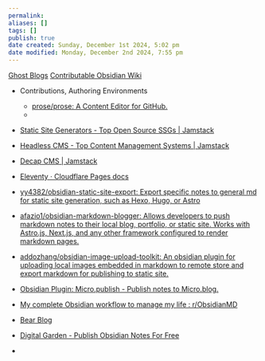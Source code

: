```yaml
---
permalink:
aliases: []
tags: []
publish: true
date created: Sunday, December 1st 2024, 5:02 pm
date modified: Monday, December 2nd 2024, 7:55 pm
---
```


[Ghost Blogs](../🕸️%20UNSTRUCTURED/Ghost%20Blogs/Ghost%20Blogs.md)
[Contributable Obsidian Wiki](../Contributable%20Obsidian%20Wiki/Contributable%20Obsidian%20Wiki.md)

- Contributions, Authoring Environments
	- [prose/prose: A Content Editor for GitHub.](https://github.com/prose/prose) 
	- 

- [Static Site Generators - Top Open Source SSGs | Jamstack](https://jamstack.org/generators/ "Static Site Generators - Top Open Source SSGs | Jamstack")
- [Headless CMS - Top Content Management Systems | Jamstack](https://jamstack.org/headless-cms/ "Headless CMS - Top Content Management Systems | Jamstack")
- [Decap CMS | Jamstack](https://jamstack.org/headless-cms/decap-cms/ "Decap CMS | Jamstack")
- [Eleventy · Cloudflare Pages docs](https://developers.cloudflare.com/pages/framework-guides/deploy-an-eleventy-site/ "Eleventy · Cloudflare Pages docs")
- [yy4382/obsidian-static-site-export: Export specific notes to general md for static site generation, such as Hexo, Hugo, or Astro](https://github.com/yy4382/obsidian-static-site-export "yy4382/obsidian-static-site-export: Export specific notes to general md for static site generation, such as Hexo, Hugo, or Astro")
- [afazio1/obsidian-markdown-blogger: Allows developers to push markdown notes to their local blog, portfolio, or static site. Works with Astro.js, Next.js, and any other framework configured to render markdown pages.](https://github.com/afazio1/obsidian-markdown-blogger "afazio1/obsidian-markdown-blogger: Allows developers to push markdown notes to their local blog, portfolio, or static site. Works with Astro.js, Next.js, and any other framework configured to render markdown pages.")
- [addozhang/obsidian-image-upload-toolkit: An obsidian plugin for uploading local images embedded in markdown to remote store and export markdown for publishing to static site.](https://github.com/addozhang/obsidian-image-upload-toolkit "addozhang/obsidian-image-upload-toolkit: An obsidian plugin for uploading local images embedded in markdown to remote store and export markdown for publishing to static site.")
- [Obsidian Plugin: Micro.publish - Publish notes to Micro.blog.](https://obsidian-plugin-stats.vercel.app/plugins/microblog-publish-plugin)
- [My complete Obsidian workflow to manage my life : r/ObsidianMD](https://www.reddit.com/r/ObsidianMD/comments/15j3mb9/my_complete_obsidian_workflow_to_manage_my_life/)
- [Bear Blog](https://bearblog.dev/)
- [Digital Garden - Publish Obsidian Notes For Free](https://dg-docs.ole.dev/)
- 